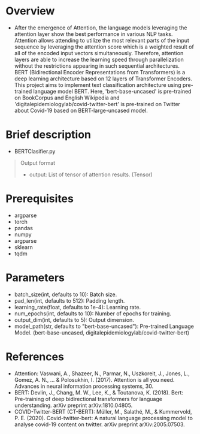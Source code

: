 # Overview
- After the emergence of Attention, the language models leveraging the attention layer show the best performance in various NLP tasks. Attention allows attending to utilize the most relevant parts of the input sequence by leveraging the attention score which is a weighted result of all of the encoded input vectors simultaneously. Therefore, attention layers are able to increase the learning speed through parallelization without the restrictions appearing in such sequential architectures. BERT (Bidirectional Encoder Representations from Transformers) is a deep learning architecture based on 12 layers of Transformer Encoders. This project aims to implement text classification architecture using pre-trained language model BERT. Here, 'bert-base-uncased' is pre-trained on BookCorpus and English Wikipedia and 'digitalepidemiologylab/covid-twitter-bert' is pre-trained on Twitter about Covid-19 based on BERT-large-uncased model.


# Brief description
- BERTClasifier.py
> Output format
> - output: List of tensor of attention results. (Tensor)


# Prerequisites
- argparse
- torch
- pandas
- numpy
- argparse
- sklearn
- tqdm


# Parameters
- batch_size(int, defaults to 10): Batch size.
- pad_len(int, defaults to 512): Padding length.
- learning_rate(float, defaults to 1e-4): Learning rate.
- num_epochs(int, defaults to 10): Number of epochs for training.
- output_dim(int, defaults to 5): Output dimension.
- model_path(str, defaults to "bert-base-uncased"): Pre-trained Language Model. (bert-base-uncased, digitalepidemiologylab/covid-twitter-bert)


# References
- Attention: Vaswani, A., Shazeer, N., Parmar, N., Uszkoreit, J., Jones, L., Gomez, A. N., ... & Polosukhin, I. (2017). Attention is all you need. Advances in neural information processing systems, 30.
- BERT: Devlin, J., Chang, M. W., Lee, K., & Toutanova, K. (2018). Bert: Pre-training of deep bidirectional transformers for language understanding. arXiv preprint arXiv:1810.04805.
- COVID-Twitter-BERT (CT-BERT): Müller, M., Salathé, M., & Kummervold, P. E. (2020). Covid-twitter-bert: A natural language processing model to analyse covid-19 content on twitter. arXiv preprint arXiv:2005.07503.
